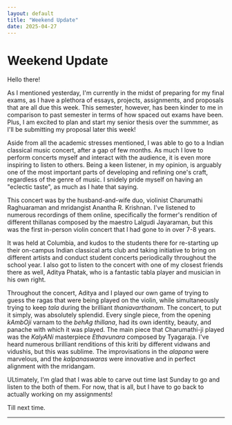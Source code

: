 ```yaml
---
layout: default
title: "Weekend Update"
date: 2025-04-27
---
```


# Weekend Update

Hello there!

As I mentioned yesterday, I'm currently in the midst of preparing for my final exams, as I have a plethora of essays, projects, assignments, and proposals that are all due this week. This semester, however, has been kinder to me in comparison to past semester in terms of how spaced out exams have been. Plus, I am excited to plan and start my senior thesis over the summmer, as I'll be submitting my proposal later this week!

Aside from all the academic stresses mentioned, I was able to go to a Indian classical music concert, after a gap of few months. As much I love to perform concerts myself and interact with the audience, it is even more inspiring to listen to others. Being a keen listener, in my opinion, is arguably one of the most important parts of developing and refining one's craft, regardless of the genre of music. I snidely pride myself on having an "eclectic taste", as much as I hate that saying. 

This concert was by the husband-and-wife duo, violinist Charumathi Raghuaraman and mridangist Anantha R. Krishnan. I've listened to numerous recordings of them online, specifically the former's rendition of different thillanas composed by the maestro Lalgudi Jayaraman, but this was the first in-person violin concert that I had gone to in over 7-8 years. 

It was held at Columbia, and kudos to the students there for re-starting up their on-campus Indian classical arts club and taking initiative to bring on different artists and conduct student concerts periodically throughout the school year. I also got to listen to the concert with one of my closest friends there as well, Aditya Phatak, who is a fantastic tabla player and musician in his own right. 

Throughout the concert, Aditya and I played our own game of trying to guess the ragas that were being played on the violin, while simultaneously trying to keep *tala* during the brilliant *thaniavarthanam*. The concert, to put it simply, was absolutely splendid. Every single piece, from the opening *kAmbOji* varnam to the *behAg thillana*, had its own identity, beauty, and panache with which it was played. The main piece that Charumathi-ji played was the *KalyANi* masterpiece *Ethavunara* composed by Tyagaraja. I've heard numerous brilliant renditions of this kriti by different vidwans and vidushis, but this was sublime. The improvisations in the *alapana* were marvelous, and the *kalpanaswaras* were innovative and in perfect alignment with the mridangam. 

ULtimately, I'm glad that I was able to carve out time last Sunday to go and listen to the both of them. For now, that is all, but I have to go back to actually working on my assignments! 

Till next time. 

---